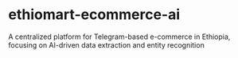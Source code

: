 # ethiomart-ecommerce-ai
A centralized platform for Telegram-based e-commerce in Ethiopia, focusing on AI-driven data extraction and entity recognition
